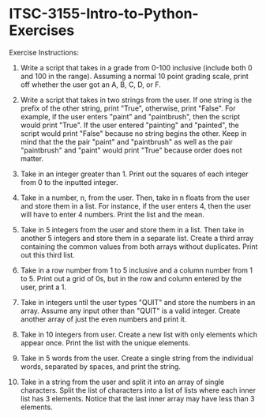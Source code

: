 # ITSC-3155-Intro-to-Python-Exercises

Exercise Instructions: 

1. Write a script that takes in a grade from 0-100 inclusive (include both 0 and 100 in the range). Assuming a normal 10 point grading scale, print off whether the user got an A, B, C, D, or F.

2. Write a script that takes in two strings from the user. If one string is the prefix of the other string, print "True", otherwise, print "False". For example, if the user enters "paint" and "paintbrush", then the script would print "True". If the user entered "painting" and "painted", the script would print "False" because no string begins the other. Keep in mind that the the pair "paint" and "paintbrush" as well as the pair "paintbrush" and "paint" would print "True" because order does not matter.

3. Take in an integer greater than 1. Print out the squares of each integer from 0 to the inputted integer.

4. Take in a number, n, from the user. Then, take in n floats from the user and store them in a list. For instance, if the user enters 4, then the user will have to enter 4 numbers. Print the list and the mean.

5. Take in 5 integers from the user and store them in a list. Then take in another 5 integers and store them in a separate list. Create a third array containing the common values from both arrays without duplicates. Print out this third list.

6. Take in a row number from 1 to 5 inclusive and a column number from 1 to 5. Print out a grid of 0s, but in the row and column entered by the user, print a 1.

7. Take in integers until the user types "QUIT" and store the numbers in an array. Assume any input other than "QUIT" is a valid integer. Create another array of just the even numbers and print it.

8. Take in 10 integers from user. Create a new list with only elements which appear once. Print the list with the unique elements.

9. Take in 5 words from the user. Create a single string from the individual words, separated by spaces, and print the string.

10. Take in a string from the user and split it into an array of single characters. Split the list of characters into a list of lists where each inner list has 3 elements. Notice that the last inner array may have less than 3 elements.
